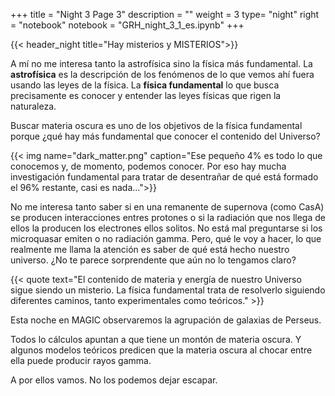 +++
title = "Night 3 Page 3"
description = ""
weight = 3
type= "night"
right = "notebook"
notebook = "GRH_night_3_1_es.ipynb"
+++

{{< header_night title="Hay misterios y MISTERIOS">}}

A mí no me interesa tanto la astrofísica sino la física más fundamental. La **astrofísica** es la descripción de los fenómenos de lo que vemos ahí fuera usando las leyes de la física. La **física fundamental** lo que busca precisamente es conocer y entender las leyes físicas que rigen la naturaleza.

Buscar materia oscura es uno de los objetivos de la física fundamental porque ¿qué hay más fundamental que conocer el contenido del Universo?

{{< img name="dark_matter.png" caption="Ese pequeño 4% es todo lo que conocemos y, de momento, podemos conocer. Por eso hay mucha investigación fundamental para tratar de desentrañar de qué está formado el 96% restante, casi es nada...">}}

No me interesa tanto saber si en una remanente de supernova (como CasA) se producen interacciones entres protones o si la radiación que nos llega de ellos la producen los electrones ellos solitos. No está mal preguntarse si los microquasar emiten o no radiación gamma. Pero, qué le voy a hacer, lo que realmente me llama la atención es saber de qué está hecho nuestro universo. ¿No te parece sorprendente que aún no lo tengamos claro?

{{< quote
    text="El contenido de materia y energía de nuestro Universo sigue siendo un misterio. La física fundamental trata de resolverlo siguiendo diferentes caminos, tanto experimentales como teóricos." >}}

Esta noche en MAGIC observaremos la agrupación de galaxias de Perseus.

Todos lo cálculos apuntan a que tiene un montón de materia oscura. Y algunos modelos teóricos predicen que la materia oscura al chocar entre ella puede producir rayos gamma.

A por ellos vamos. No los podemos dejar escapar.
